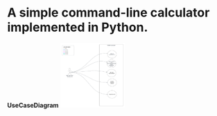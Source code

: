 # A simple command-line calculator implemented in Python.


**UseCaseDiagram**
<img src="usecasediagram.png" width ="150" height ="150">

